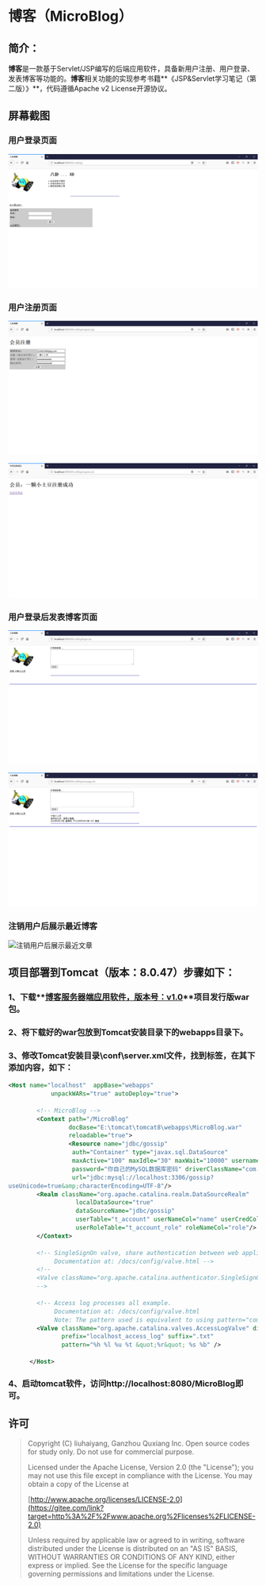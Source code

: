 # 博客（MicroBlog）

## 简介：

**博客**是一款基于Servlet/JSP编写的后端应用软件，具备新用户注册、用户登录、发表博客等功能的。**博客**相关功能的实现参考书籍**《JSP&Servlet学习笔记（第二版）》**，代码遵循Apache v2 License开源协议。

## 屏幕截图

### 用户登录页面

![用户登录页面](screenshots/screenshot1.png "用户登录页面")

### 用户注册页面

![用户注册页面](screenshots/screenshot2.png "用户注册页面")

![用户注册成功](screenshots/screenshot3.png "用户注册成功")

### 用户登录后发表博客页面

![用户登录](screenshots/screenshot4.png "用户登录")

![发表博客](screenshots/screenshot5.png "发表博客")

### 注销用户后展示最近博客

![注销用户后展示最近文章](screenshots/screenshot6.png"注销用户后展示最近文章")

## 项目部署到Tomcat（版本：8.0.47）步骤如下：

### 1、下载**[博客服务器端应用软件，版本号：v1.0](https://gitee.com/lminediva/MicroBlog/releases/v1.0)**项目发行版war包。

### 2、将下载好的war包放到Tomcat安装目录下的webapps目录下。

### 3、修改Tomcat安装目录\conf\server.xml文件，找到<Host>标签，在其下添加内容，如下：

```xml
<Host name="localhost"  appBase="webapps"
            unpackWARs="true" autoDeploy="true">
			
		<!-- MicroBlog -->
		<Context path="/MicroBlog"
				 docBase="E:\tomcat\tomcat8\webapps\MicroBlog.war" 
				 reloadable="true">
				 <Resource name="jdbc/gossip"
				  auth="Container" type="javax.sql.DataSource"
				  maxActive="100" maxIdle="30" maxWait="10000" username="root"
				  password="你自己的MySQL数据库密码" driverClassName="com.mysql.cj.jdbc.Driver"
				  url="jdbc:mysql://localhost:3306/gossip?
useUnicode=true&amp;characterEncoding=UTF-8"/>
		<Realm className="org.apache.catalina.realm.DataSourceRealm"
				   localDataSource="true"
				   dataSourceName="jdbc/gossip"
				   userTable="t_account" userNameCol="name" userCredCol="password"
				   userRoleTable="t_account_role" roleNameCol="role"/>
		</Context>

        <!-- SingleSignOn valve, share authentication between web applications
             Documentation at: /docs/config/valve.html -->
        <!--
        <Valve className="org.apache.catalina.authenticator.SingleSignOn" />
        -->

        <!-- Access log processes all example.
             Documentation at: /docs/config/valve.html
             Note: The pattern used is equivalent to using pattern="common" -->
        <Valve className="org.apache.catalina.valves.AccessLogValve" directory="logs"
               prefix="localhost_access_log" suffix=".txt"
               pattern="%h %l %u %t &quot;%r&quot; %s %b" />

      </Host>
```

### 4、启动tomcat软件，访问http://localhost:8080/MicroBlog即可。

## 许可

> Copyright (C) liuhaiyang, Ganzhou Quxiang Inc. Open source codes for study only. Do not use for commercial purpose.
>
> Licensed under the Apache License, Version 2.0 (the "License"); you may not use this file except in compliance with the License. You may obtain a copy of the License at
>
> [http://www.apache.org/licenses/LICENSE-2.0](https://gitee.com/link?target=http%3A%2F%2Fwww.apache.org%2Flicenses%2FLICENSE-2.0)
>
> Unless required by applicable law or agreed to in writing, software distributed under the License is distributed on an "AS IS" BASIS, WITHOUT WARRANTIES OR CONDITIONS OF ANY KIND, either express or implied. See the License for the specific language governing permissions and limitations under the License.

